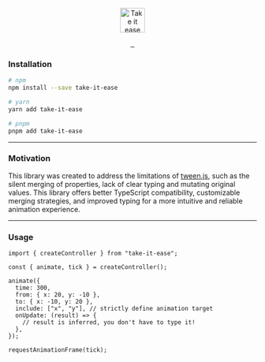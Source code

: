 <p align="center">
  <img height="50" alt="Take it ease logo" src="https://user-images.githubusercontent.com/28493823/215351667-485a9612-a102-4fa3-b3b2-4095f49fde83.png" />
</p>

<p align="center">
<a aria-label="NPM version" href="https://www.npmjs.com/package/take-it-ease">
<img alt="" src="https://img.shields.io/npm/v/take-it-ease.svg?style=for-the-badge">
</a>
<a aria-label="License" href="https://github.com/Aliath/take-it-ease/blob/main/LICENSE.md">
<img alt="" src="https://img.shields.io/npm/l/take-it-ease.svg?style=for-the-badge">
</a>
<a aria-label="Test coverage" href="https://github.com/Aliath/take-it-ease">
<img alt="" src="https://img.shields.io/coverallsCoverage/github/Aliath/take-it-ease?style=for-the-badge">
</a>
</p>

### Installation

```bash
# npm
npm install --save take-it-ease

# yarn
yarn add take-it-ease

# pnpm
pnpm add take-it-ease
```

---

### Motivation

This library was created to address the limitations of [tween.js](https://github.com/tweenjs/tween.js/), such as the silent merging of properties, lack of clear typing and mutating original values. This library offers better TypeScript compatibility, customizable merging strategies, and improved typing for a more intuitive and reliable animation experience.

---

### Usage

```tsx
import { createController } from "take-it-ease";

const { animate, tick } = createController();

animate({
  time: 300,
  from: { x: 20, y: -10 },
  to: { x: -10, y: 20 },
  include: ["x", "y"], // strictly define animation target
  onUpdate: (result) => {
    // result is inferred, you don't have to type it!
  },
});

requestAnimationFrame(tick);
```
